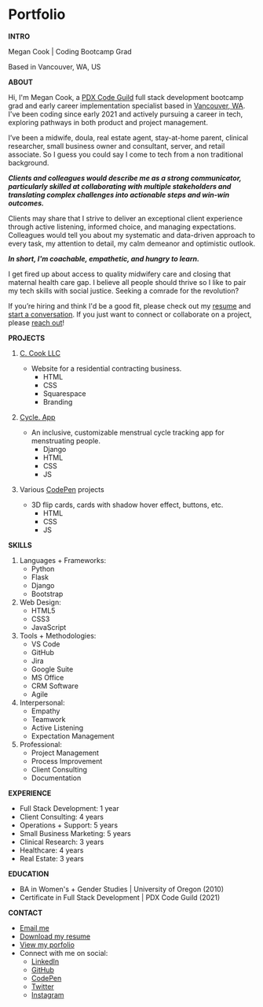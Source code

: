 # Portfolio

**INTRO**

Megan Cook | Coding Bootcamp Grad

Based in Vancouver, WA, US

**ABOUT**

Hi, I'm Megan Cook, a [PDX Code Guild](https://pdxcodeguild.com/) full stack development bootcamp grad and early career implementation specialist based in [Vancouver, WA](https://www.google.com/maps/place/Vancouver,+WA/@45.6381163,-122.6889994,12z/data=!3m1!4b1!4m5!3m4!1s0x5495af63c85914f9:0x8456d5112c91e3f3!8m2!3d45.6280277!4d-122.673865). I've been coding since early 2021 and actively pursuing a career in tech, exploring pathways in both product and project management.

I’ve been a midwife, doula, real estate agent, stay-at-home parent, clinical researcher, small business owner and consultant, server, and retail associate. So I guess you could say I come to tech from a non traditional background. 

***Clients and colleagues would describe me as a strong communicator, particularly skilled at collaborating with multiple stakeholders and translating complex challenges into actionable steps and win-win outcomes.***

Clients may share that I strive to deliver an exceptional client experience through active listening, informed choice, and managing expectations. Colleagues would tell you about my systematic and data-driven approach to every task, my attention to detail, my calm demeanor and optimistic outlook. 

***In short, I'm coachable, empathetic, and hungry to learn.***

I get fired up about access to quality midwifery care and closing that maternal health care gap. I believe all people should thrive so I like to pair my tech skills with social justice. Seeking a comrade for the revolution?

If you’re hiring and think I'd be a good fit, please check out my [resume](downloads/Resume-MeganCook-12292021-ImplementationSpecialist.pdf) and [start a conversation](mailto:megan@meganxcook.com). If you just want to connect or collaborate on a project, please [reach out](mailto:megan@meganxcook.com)!

**PROJECTS**

1. [C. Cook LLC](https://www.ccookllc.com/)
    * Website for a residential contracting business.
        * HTML
        * CSS
        * Squarespace
        * Branding

2. [Cycle. App](https://github.com/meganxcook/cycle-app)
    * An inclusive, customizable menstrual cycle tracking app for menstruating people.
        * Django
        * HTML
        * CSS
        * JS

3. Various [CodePen](https://codepen.io/meganxcook) projects
    * 3D flip cards, cards with shadow hover effect, buttons, etc.
        * HTML
        * CSS
        * JS

**SKILLS**

1. Languages + Frameworks:
    * Python
    * Flask
    * Django
    * Bootstrap
2. Web Design:
    * HTML5
    * CSS3
    * JavaScript
3. Tools + Methodologies:
    * VS Code
    * GitHub
    * Jira
    * Google Suite
    * MS Office
    * CRM Software
    * Agile
4. Interpersonal:
    * Empathy
    * Teamwork
    * Active Listening
    * Expectation Management
5. Professional:
    * Project Management
    * Process Improvement
    * Client Consulting
    * Documentation

**EXPERIENCE**
* Full Stack Development: 1 year
* Client Consulting: 4 years
* Operations + Support: 5 years
* Small Business Marketing: 5 years
* Clinical Research: 3 years
* Healthcare: 4 years
* Real Estate: 3 years

**EDUCATION**
* BA in Women's + Gender Studies | University of Oregon (2010)
* Certificate in Full Stack Development | PDX Code Guild (2021)

**CONTACT**

* [Email me](mailto:megan@meganxcook.com)
* [Download my resume](downloads/Resume-MeganCook_01112022-ImplementationSpecialist_logo.pdf)
* [View my porfolio](https://www.meganxcook.com)
* Connect with me on social: 
    * [LinkedIn](https://www.linkedin.com/in/meganxcook/)
    * [GitHub](https://github.com/meganxcook)
    * [CodePen](https://codepen.io/meganxcook)
    * [Twitter](https://twitter.com/meganxcook_)
    * [Instagram](https://www.instagram.com/meganxcook/)